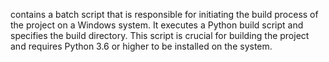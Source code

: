 contains a batch script that is responsible for initiating the build process of the project on a Windows system. It executes a Python build script and specifies the build directory. This script is crucial for building the project and requires Python 3.6 or higher to be installed on the system.